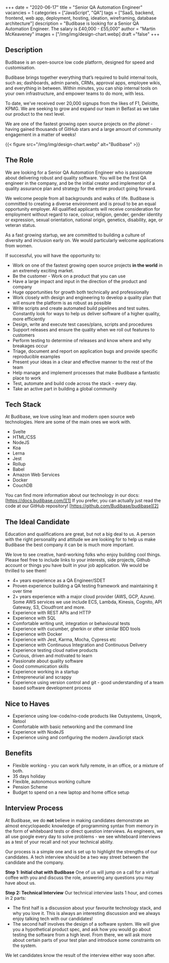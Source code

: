 +++
date = "2020-06-17"
title = "Senior QA Automation Engineer"
vacancies = 1
categories = ["JavaScript", "QA"] 
tags = ["SaaS, backend, frontend, web app, deployment, hosting, ideation, wireframing, database architecture"]
description = "Budibase is looking for a Senior QA Automation Engineer. The salary is £40,000 - £55,000"
author = "Martin McKeaveney"
images = ["/img/img/design-chart.webp]
draft ="false"
+++

## Description
Budibase is an open-source low code platform, designed for speed and customisation. 

Budibase brings together everything that’s required to build internal tools, such as; dashboards, admin panels, CRMs, approval apps, employee wikis, and everything in between. Within minutes, you can ship internal tools on your own infrastructure, and empower teams to do more, with less.

To date, we've received over 20,000 signups from the likes of F1, Deloitte, KPMG. We are seeking to grow and expand our team in Belfast as we take our product to the next level.

We are one of the fastest growing open source projects on _the planet_ - having gained thousands of GitHub stars and a large amount of community engagement in a matter of weeks!

{{< figure src="/img/img/design-chart.webp" alt="Budibase" >}}

## The Role
We are looking for a Senior QA Automation Engineer who is passionate about delivering robust and quality software. You will be the first QA engineer in the company, and be the initial creator and implementor of a quality assurance plan and strategy for the entire product going forward. 

We welcome people from all backgrounds and walks of life. Budibase is committed to creating a diverse environment and is proud to be an equal opportunity employer. All qualified applicants will receive consideration for employment without regard to race, colour, religion, gender, gender identity or expression, sexual orientation, national origin, genetics, disability, age, or veteran status. 

As a fast growing startup, we are committed to building a culture of diversity and inclusion early on. We would particularly welcome applications from women. 

If successful, you will have the opportunity to:
- Work on one of the fastest growing open source projects **in the world** in an extremely exciting market.
- Be the customer - Work on a product that you can use
- Have a large impact and input in the direction of the product and company
- Huge opportunities for growth both technically and professionally
- Work closely with design and engineering to develop a quality plan that will ensure the platform is as robust as possible
- Write scripts and create automated build pipelines and test suites. Constantly look for ways to help us deliver software of a higher quality, more efficiently
- Design, write and execute test cases/plans, scripts and procedures
- Support releases and ensure the quality when we roll out features to customers
- Perform testing to determine of releases and know where and why breakages occur
- Triage, document and report on application bugs and provide specific reproducible examples
- Present your ideas in a clear and effective manner to the rest of the team
- Help manage and implement processes that make Budibase a fantastic place to work 
- Test, automate and build code across the stack - every day.
- Take an active part in building a global community

## Tech Stack
At Budibase, we love using lean and modern open source web technologies. Here are some of the main ones we work with.
- Svelte
- HTML/CSS
- NodeJS
- Koa
- Lerna
- Jest
- Rollup
- Babel
- Amazon Web Services
- Docker
- CouchDB

You can find more information about our technology in our docs: 
[https://docs.budibase.com/][1]
If you prefer, you can actually just read the code at our GitHub repository!
[https://github.com/Budibase/budibase][2]

## The Ideal Candidate
Education and qualifications are great, but not a big deal to us. A person with the right personality and attitude we are looking for to help us make Budibase the best company it can be is much more important. 

We love to see creative, hard-working folks who enjoy building cool things. Please feel free to include links to your interests, side projects, Github account or things you have built in your job application. We would be thrilled to see them!

- 4+ years experience as a QA Engineer/SDET
- Proven experience building a QA testing framework and maintaining it over time
- 2+ years experience with a major cloud provider (AWS, GCP, Azure). Some AWS services we use include ECS, Lambda, Kinesis, Cognito, API Gateway, S3, Cloudfront and more.
- Experience with REST APIs and HTTP
- Experience with SQL
- Comfortable writing unit, integration or behavioural tests
- Experience with cucumber, gherkin or other similar BDD tools
- Experience with Docker
- Experience with Jest, Karma, Mocha, Cypress etc
- Experience with Continuous Integration and Continuous Delivery
- Experience testing cloud native products
- Curious, driven and motivated to learn
- Passionate about quality software
- Good communication skills
- Experience working in a startup
- Entrepreneurial and scrappy
- Experience using version control and git - good understanding of a team based software development process

## Nice to Haves
- Experience using low-code/no-code products like Outsystems, Unqork, Retool
- Comfortable with basic networking and the command line
- Experience with NodeJS
- Experience using and configuring the modern JavaScript stack

## Benefits
- Flexible working - you can work fully remote, in an office, or a mixture of both.
- 35 days holiday
- Flexible, autonomous working culture
- Pension Scheme
- Budget to spend on a new laptop and home office setup

## Interview Process
At Budibase, we do **not** believe in making candidates demonstrate an almost encyclopaedic knowledge of programming syntax from memory in the form of whiteboard tests or direct question interviews. As engineers, we all use google every day to solve problems - we see whiteboard interviews as a test of your recall and not your technical ability.

Our process is a simple one and is set up to highlight the strengths of our candidates.  A tech interview should be a two way street between the candidate and the company.

**Step 1: Initial chat with Budibase**
One of us will jump on a call for a virtual coffee with you and discuss the role, answering any questions you may have about us.

**Step 2: Technical Interview**
Our technical interview lasts 1 hour, and comes in 2 parts:
- The first half is a discussion about your favourite technology stack, and why you love it. This is always an interesting discussion and we always enjoy talking tech with our candidates!
- The second half involves the design of a software system. We will give you a hypothetical product spec, and ask how you would go about testing the software from a high level. From there, we will ask more about certain parts of your test plan and introduce some constraints on the system.

We let candidates know the result of the interview either way soon after.
